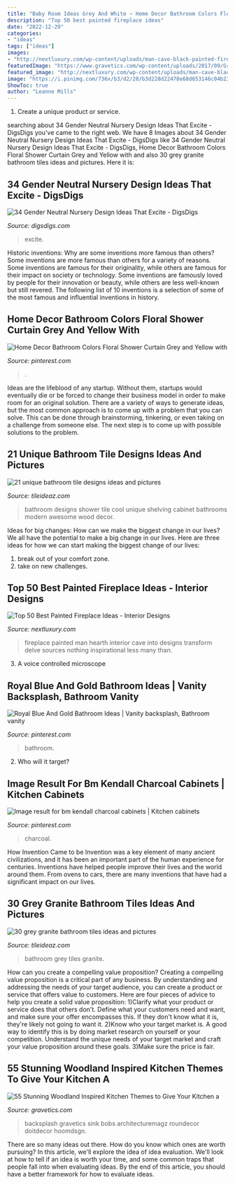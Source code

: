 ```yaml
---
title: "Baby Room Ideas Grey And White ~ Home Decor Bathroom Colors Floral Shower Curtain Grey And Yellow With"
description: "Top 50 best painted fireplace ideas"
date: "2022-12-29"
categories:
- "ideas"
tags: ["ideas"]
images:
- "http://nextluxury.com/wp-content/uploads/man-cave-black-painted-fireplace-design.jpg"
featuredImage: "https://www.gravetics.com/wp-content/uploads/2017/09/Gray-and-white-kitchen.jpg"
featured_image: "http://nextluxury.com/wp-content/uploads/man-cave-black-painted-fireplace-design.jpg"
image: "https://i.pinimg.com/736x/b3/d2/28/b3d228d22478e68d653146c04b23e451.jpg"
ShowToc: true
author: "Leanne Mills"
---
```



1. Create a unique product or service.

	

		
searching about 34 Gender Neutral Nursery Design Ideas That Excite - DigsDigs you've came to the right web. We have 8 Images about 34 Gender Neutral Nursery Design Ideas That Excite - DigsDigs like 34 Gender Neutral Nursery Design Ideas That Excite - DigsDigs, Home Decor Bathroom Colors Floral Shower Curtain Grey and Yellow with and also 30 grey granite bathroom tiles ideas and pictures. Here it is:
		
    
## 34 Gender Neutral Nursery Design Ideas That Excite - DigsDigs

<img loading=lazy src="https://www.digsdigs.com/photos/gender-neutral-nursery-design-ideas-that-excite-8.jpg" onerror="this.onerror=null;this.src='https://tse1.mm.bing.net/th?id=OIP.CVFxt6_uz7CWI74YCQmQSgHaLJ&amp;pid=15.1';" alt="34 Gender Neutral Nursery Design Ideas That Excite - DigsDigs">

_Source: digsdigs.com_

>excite. 

	

Historic inventions: Why are some inventions more famous than others?
Some inventions are more famous than others for a variety of reasons. Some inventions are famous for their originality, while others are famous for their impact on society or technology. Some inventions are famously loved by people for their innovation or beauty, while others are less well-known but still revered. 
The following list of 10 inventions is a selection of some of the most famous and influential inventions in history.

    
## Home Decor Bathroom Colors Floral Shower Curtain Grey And Yellow With

<img loading=lazy src="https://i.pinimg.com/736x/b3/d2/28/b3d228d22478e68d653146c04b23e451.jpg" onerror="this.onerror=null;this.src='https://tse4.mm.bing.net/th?id=OIP.DQ_oKuwY2ieqd0bgijkucwHaLY&amp;pid=15.1';" alt="Home Decor Bathroom Colors Floral Shower Curtain Grey and Yellow with">

_Source: pinterest.com_

>. 

	

Ideas are the lifeblood of any startup. Without them, startups would eventually die or be forced to change their business model in order to make room for an original solution. There are a variety of ways to generate ideas, but the most common approach is to come up with a problem that you can solve. This can be done through brainstorming, tinkering, or even taking on a challenge from someone else. The next step is to come up with possible solutions to the problem.

    
## 21 Unique Bathroom Tile Designs Ideas And Pictures

<img loading=lazy src="http://www.tileideaz.com/wp-content/uploads/2015/10/bathroom-cool-with-shower-wall-cabinet-drawers-green-plant-in-the-pot-open-shelving-towels-awesome-cool-white-bathroom-wall-cabinet-design-ideas.jpg" onerror="this.onerror=null;this.src='https://tse3.mm.bing.net/th?id=OIP.ZK7QzlxEd9a-AiLcRiueBgHaJ5&amp;pid=15.1';" alt="21 unique bathroom tile designs ideas and pictures">

_Source: tileideaz.com_

>bathroom designs shower tile cool unique shelving cabinet bathrooms modern awesome wood decor. 

	

Ideas for big changes: How can we make the biggest change in our lives?
We all have the potential to make a big change in our lives. Here are three ideas for how we can start making the biggest change of our lives:
1. break out of your comfort zone.
2. take on new challenges.

    
## Top 50 Best Painted Fireplace Ideas - Interior Designs

<img loading=lazy src="http://nextluxury.com/wp-content/uploads/man-cave-black-painted-fireplace-design.jpg" onerror="this.onerror=null;this.src='https://tse2.mm.bing.net/th?id=OIP.x1tkn2PWqzKb00WuU9rIDgAAAA&amp;pid=15.1';" alt="Top 50 Best Painted Fireplace Ideas - Interior Designs">

_Source: nextluxury.com_

>fireplace painted man hearth interior cave into designs transform delve sources nothing inspirational less many than. 

	

3. A voice controlled microscope

    
## Royal Blue And Gold Bathroom Ideas | Vanity Backsplash, Bathroom Vanity

<img loading=lazy src="https://i.pinimg.com/736x/61/64/c2/6164c27081359f080a3754c0a4bece88.jpg" onerror="this.onerror=null;this.src='https://tse1.mm.bing.net/th?id=OIP.KciDnb5PzHn6Zl_ljG6O8QHaLH&amp;pid=15.1';" alt="Royal Blue And Gold Bathroom Ideas | Vanity backsplash, Bathroom vanity">

_Source: pinterest.com_

>bathroom. 

	

2) Who will it target?

    
## Image Result For Bm Kendall Charcoal Cabinets | Kitchen Cabinets

<img loading=lazy src="https://i.pinimg.com/736x/b4/c4/f6/b4c4f61825c9d1953550215076cfc8c1.jpg" onerror="this.onerror=null;this.src='https://tse3.mm.bing.net/th?id=OIP.3DdLoOgAV9ZGpZxUJ6CvjwHaJ4&amp;pid=15.1';" alt="Image result for bm kendall charcoal cabinets | Kitchen cabinets">

_Source: pinterest.com_

>charcoal. 

	

How Invention Came to be
Invention was a key element of many ancient civilizations, and it has been an important part of the human experience for centuries. Inventions have helped people improve their lives and the world around them. From ovens to cars, there are many inventions that have had a significant impact on our lives.

    
## 30 Grey Granite Bathroom Tiles Ideas And Pictures

<img loading=lazy src="http://www.tileideaz.com/wp-content/uploads/2015/08/0324.jpg" onerror="this.onerror=null;this.src='https://tse2.mm.bing.net/th?id=OIP.C5p4S5VVlTQ8PvZ6ux---QHaLH&amp;pid=15.1';" alt="30 grey granite bathroom tiles ideas and pictures">

_Source: tileideaz.com_

>bathroom grey tiles granite. 

	

How can you create a compelling value proposition?
Creating a compelling value proposition is a critical part of any business. By understanding and addressing the needs of your target audience, you can create a product or service that offers value to customers. Here are four pieces of advice to help you create a solid value proposition:
1)Clarify what your product or service does that others don't. Define what your customers need and want, and make sure your offer encompasses this. If they don't know what it is, they're likely not going to want it.
2)Know who your target market is. A good way to identify this is by doing market research on yourself or your competition. Understand the unique needs of your target market and craft your value proposition around these goals.
3)Make sure the price is fair.

    
## 55 Stunning Woodland Inspired Kitchen Themes To Give Your Kitchen A

<img loading=lazy src="https://www.gravetics.com/wp-content/uploads/2017/09/Gray-and-white-kitchen.jpg" onerror="this.onerror=null;this.src='https://tse3.mm.bing.net/th?id=OIP.gfzCO2BB2QMBH-oILtAEhgHaLH&amp;pid=15.1';" alt="55 Stunning Woodland Inspired Kitchen Themes to Give Your Kitchen a">

_Source: gravetics.com_

>backsplash gravetics sink bobs architecturemagz roundecor doitdecor hoomdsgn. 

	

There are so many ideas out there. How do you know which ones are worth pursuing? In this article, we'll explore the idea of idea evaluation. We'll look at how to tell if an idea is worth your time, and some common traps that people fall into when evaluating ideas. By the end of this article, you should have a better framework for how to evaluate ideas.

